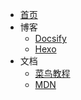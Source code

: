 * [首页](/)
* 博客
    * [Docsify](https://docsify.js.org/#/zh-cn/)
    * [Hexo](https://hexo.io/zh-cn/)
* 文档
    * [菜鸟教程](https://www.runoob.com/)
    * [MDN](https://developer.mozilla.org/zh-CN/)

